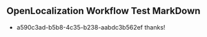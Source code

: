 ## OpenLocalization Workflow Test MarkDown
* a590c3ad-b5b8-4c35-b238-aabdc3b562ef thanks!

<!--HONumber=Aug16_HO4-->


